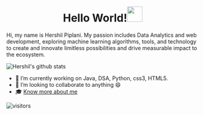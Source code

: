 



 <h1 align="center">Hello World!<img src="https://raw.githubusercontent.com/ShahriarShafin/ShahriarShafin/main/Assets/hi.gif" width="40px"> 
 </h1>
 

<p> Hi, my name is Hershil Piplani. My passion includes Data Analytics and web development, exploring machine learning algorithms, tools, and technology to create and innovate limitless possibilities and drive measurable impact to the ecosystem.</p>


![Hershil's github stats](https://github-readme-stats.vercel.app/api?username=herkura&theme=gotham&show_icons=true) 




- 🔭 I’m currently working on Java, DSA, Python, css3, HTML5.
- 👯 I’m looking to collaborate to anything 😄
- 🎓 [Know more about me](https://herkura.github.io/My-portfolio_updated/) 
      
![visitors](https://visitor-badge.laobi.icu/badge?page_id=herkura)






